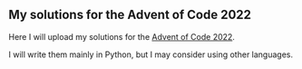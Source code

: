 My solutions for the Advent of Code 2022
--------------------------------

Here I will upload my solutions for the [Advent of Code 2022](https://adventofcode.com/2022).

I will write them mainly in Python, but I may consider using other languages.
